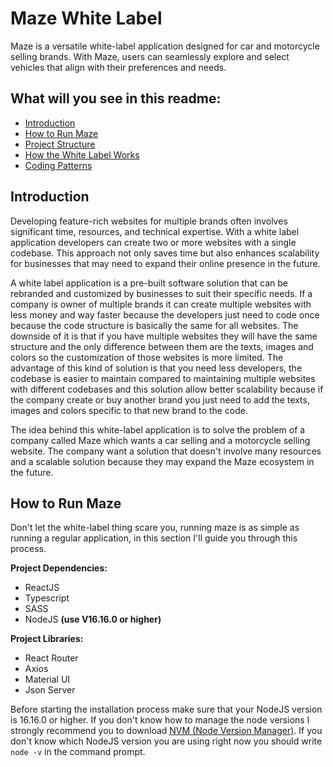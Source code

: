 # Maze White Label

Maze is a versatile white-label application designed for car and motorcycle selling brands. With Maze, users can seamlessly explore and select vehicles that align with their preferences and needs.

## What will you see in this readme:

- [Introduction](#introduction)
- [How to Run Maze](#how-to-run-maze)
- [Project Structure](#project-structure)
- [How the White Label Works](#how-the-white-label-works)
- [Coding Patterns](#coding-patterns)

## Introduction

Developing feature-rich websites for multiple brands often involves significant time, resources, and technical expertise. With a white label application developers can create two or more websites with a single codebase. This approach not only saves time but also enhances scalability for businesses that may need to expand their online presence in the future.

A white label application is a pre-built software solution that can be rebranded and customized by businesses to suit their specific needs. If a company is owner of multiple brands it can create multiple websites with less money and way faster because the developers just need to code once because the code structure is basically the same for all websites. The downside of it is that if you have multiple websites they will have the same structure and the only difference between them are the texts, images and colors so the customization of those websites is more limited. The advantage of this kind of solution is that you need less developers, the codebase is easier to maintain compared to maintaining multiple websites with different codebases and this solution allow better scalability because if the company create or buy another brand you just need to add the texts, images and colors specific to that new brand to the code.

The idea behind this white-label application is to solve the problem of a company called Maze which wants a car selling and a motorcycle selling website. The company want a solution that doesn't involve many resources and a scalable solution because they may expand the Maze ecosystem in the future.

## How to Run Maze

Don't let the white-label thing scare you, running maze is as simple as running a regular application, in this section I'll guide you through this process.  

**Project Dependencies:**
- ReactJS
- Typescript
- SASS
- NodeJS **(use V16.16.0 or higher)**  

**Project Libraries:**
- React Router
- Axios
- Material UI
- Json Server    

Before starting the installation process make sure that your NodeJS version is 16.16.0 or higher. If you don't know how to manage the node versions I strongly recommend you to download [NVM (Node Version Manager)](https://github.com/coreybutler/nvm-windows). If you don't know which NodeJS version you are using right now you should write ```node -v``` in the command prompt.
